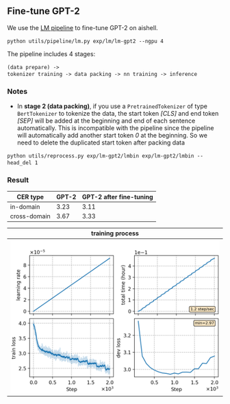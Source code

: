 ## Fine-tune GPT-2
We use the [LM pipeline](../../README.md) to fine-tune GPT-2 on aishell.
```
python utils/pipeline/lm.py exp/lm/lm-gpt2 --ngpu 4
```
The pipeline includes 4 stages:
```
(data prepare) ->
tokenizer training -> data packing -> nn training -> inference
```

### Notes

* In **stage 2 (data packing)**, if you use a `PretrainedTokenizer` of type `BertTokenizer` to tokenize the data, the start token *[CLS]* and end token *[SEP]* will be added at the beginning and end of each sentence automatically. This is incompatible with the pipeline since the pipeline will automatically add another start token *0* at the beginning. So we need to delete the duplicated start token after packing data
```
python utils/reprocess.py exp/lm-gpt2/lmbin exp/lm-gpt2/lmbin --head_del 1
```

### Result
|CER type     | GPT-2 |  GPT-2 after fine-tuning  |
| -------     | -------- | ----------- |
| in-domain   | 3.23     |  3.11       | 
| cross-domain| 3.67     |  3.33       | 

|     training process    |
|:-----------------------:|
|![monitor](./monitor.png)|
